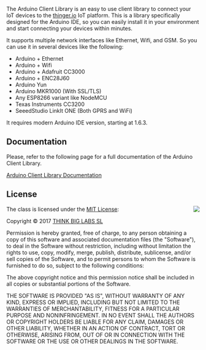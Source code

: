 The Arduino Client Library is an easy to use client library to connect your IoT devices to the [thinger.io](https://thinger.io "thinger.io IoT Cloud Platform") IoT platform. This is a library specifically designed for the Arduino IDE, so you can easily install it in your environment and start connecting your devices within minutes.

It supports multiple network interfaces like Ethernet, Wifi, and GSM. So you can use it in several devices like the following:

* Arduino + Ethernet
* Arduino + Wifi
* Arduino + Adafruit CC3000
* Arduino + ENC28J60
* Arduino Yun
* Arduino MKR1000 (With SSL/TLS)
* Any ESP8266 variant like NodeMCU
* Texas Instruments CC3200
* SeeedStudio LinkIt ONE (Both GPRS and WiFi)

It requires modern Arduino IDE version, starting at 1.6.3.

## Documentation

Please, refer to the following page for a full documentation of the Arduino Client Library.

[Arduino Client Library Documentation](http://docs.thinger.io/arduino/)

## License

<img align="right" src="http://opensource.org/trademarks/opensource/OSI-Approved-License-100x137.png">

The class is licensed under the [MIT License](http://opensource.org/licenses/MIT):

Copyright &copy; 2017 [THINK BIG LABS SL](http://thinger.io)

Permission is hereby granted, free of charge, to any person obtaining a copy of this software and associated documentation files (the "Software"), to deal in the Software without restriction, including without limitation the rights to use, copy, modify, merge, publish, distribute, sublicense, and/or sell copies of the Software, and to permit persons to whom the Software is furnished to do so, subject to the following conditions:

The above copyright notice and this permission notice shall be included in all copies or substantial portions of the Software.

THE SOFTWARE IS PROVIDED "AS IS", WITHOUT WARRANTY OF ANY KIND, EXPRESS OR IMPLIED, INCLUDING BUT NOT LIMITED TO THE WARRANTIES OF MERCHANTABILITY, FITNESS FOR A PARTICULAR PURPOSE AND NONINFRINGEMENT. IN NO EVENT SHALL THE AUTHORS OR COPYRIGHT HOLDERS BE LIABLE FOR ANY CLAIM, DAMAGES OR OTHER LIABILITY, WHETHER IN AN ACTION OF CONTRACT, TORT OR OTHERWISE, ARISING FROM, OUT OF OR IN CONNECTION WITH THE SOFTWARE OR THE USE OR OTHER DEALINGS IN THE SOFTWARE.